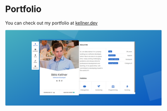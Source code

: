 # Portfolio

You can check out my portfolio at [kellner.dev](https://kellner.dev/)

<img src="images/website.png"/>
